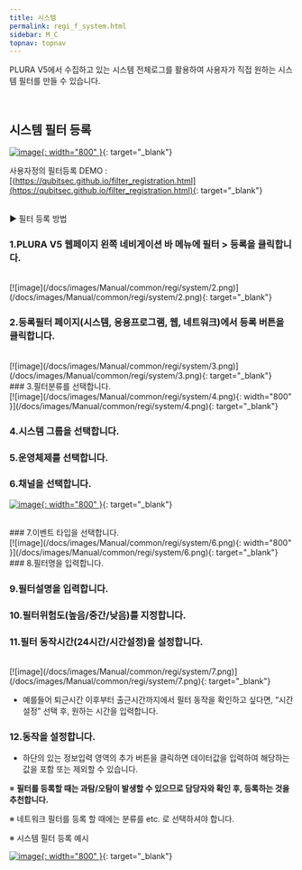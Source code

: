 ```yaml
---
title: 시스템
permalink: regi_f_system.html
sidebar: M_C
topnav: topnav
---
```


PLURA V5에서 수집하고 있는 시스템 전체로그를 활용하여
사용자가 직접 원하는 시스템 필터를 만들 수 있습니다.

<br />
 
## 시스템 필터 등록

[![image](/docs/images/Manual/common/regi/system/1.png){: width="800" }](/docs/images/Manual/common/regi/system/1.png){: target="_blank"}

사용자정의 필터등록 DEMO : [(https://qubitsec.github.io/filter_registration.html](https://qubitsec.github.io/filter_registration.html){: target="_blank"}

<br />
▶ 필터 등록 방법

### 1.PLURA V5 웹페이지 왼쪽 네비게이션 바 메뉴에 필터 > 등록을 클릭합니다.

<br />
[![image](/docs/images/Manual/common/regi/system/2.png)](/docs/images/Manual/common/regi/system/2.png){: target="_blank"}

### 2.등록필터 페이지(시스템, 응용프로그램, 웹, 네트워크)에서 등록 버튼을 클릭합니다.

<br />
[![image](/docs/images/Manual/common/regi/system/3.png)](/docs/images/Manual/common/regi/system/3.png){: target="_blank"}

<br />
### 3.필터분류를 선택합니다.

<br />
[![image](/docs/images/Manual/common/regi/system/4.png){: width="800" }](/docs/images/Manual/common/regi/system/4.png){: target="_blank"}

### 4.시스템 그룹을 선택합니다.

### 5.운영체제를 선택합니다.

### 6.채널을 선택합니다.

[![image](/docs/images/Manual/common/regi/system/5.png){: width="800" }](/docs/images/Manual/common/regi/system/5.png){: target="_blank"}

<br />
### 7.이벤트 타입을 선택합니다.

<br />
[![image](/docs/images/Manual/common/regi/system/6.png){: width="800" }](/docs/images/Manual/common/regi/system/6.png){: target="_blank"}

<br />
### 8.필터명을 입력합니다.

### 9.필터설명을 입력합니다.

### 10.필터위험도(높음/중간/낮음)를 지정합니다.

### 11.필터 동작시간(24시간/시간설정)을 설정합니다.

<br />
[![image](/docs/images/Manual/common/regi/system/7.png)](/docs/images/Manual/common/regi/system/7.png){: target="_blank"}


- 예를들어 퇴근시간 이후부터 출근시간까지에서 필터 동작을 확인하고 싶다면, “시간설정” 선택 후, 원하는 시간을 입력합니다.

### 12.동작을 설정합니다.

- 하단의 있는 정보입력 영역의 추가 버튼을 클릭하면 데이터값을 입력하여 해당하는 값을 포함 또는 제외할 수 있습니다.

※ **필터를 등록할 때는 과탐/오탐이 발생할 수 있으므로 담당자와 확인 후, 등록하는 것을 추천합니다.**

※ 네트워크 필터를 등록 할 때에는 분류를 etc. 로 선택하셔야 합니다.

※ 시스템 필터 등록 예시

[![image](/docs/images/Manual/common/regi/system/8.png){: width="800" }](/docs/images/Manual/common/regi/system/8.png){: target="_blank"}


 